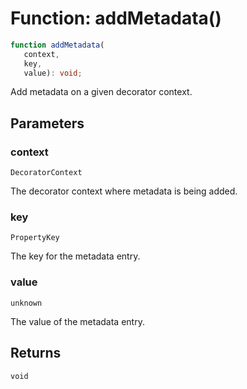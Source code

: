 # Function: addMetadata()

```ts
function addMetadata(
   context, 
   key, 
   value): void;
```

Add metadata on a given decorator context.

## Parameters

### context

`DecoratorContext`

The decorator context where metadata is being added.

### key

`PropertyKey`

The key for the metadata entry.

### value

`unknown`

The value of the metadata entry.

## Returns

`void`
